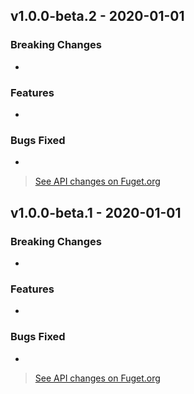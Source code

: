 ## v1.0.0-beta.2 - 2020-01-01

### Breaking Changes
- 

### Features
- 

### Bugs Fixed
- 

> [See API changes on Fuget.org](http://link_here)

## v1.0.0-beta.1 - 2020-01-01

### Breaking Changes
- 

### Features
- 

### Bugs Fixed
- 

> [See API changes on Fuget.org](http://link_here)

